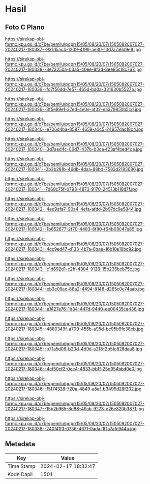 # Hasil

## Foto C Plano

https://sirekap-obj-formc.kpu.go.id/c7be/pemilu/pdpr/15/05/08/20/07/1505082007027-20240217-180337--931d5ac4-1209-4f99-ae30-13d7a7a6d9e8.jpg

https://sirekap-obj-formc.kpu.go.id/c7be/pemilu/pdpr/15/05/08/20/07/1505082007027-20240217-180338--3e73250a-03a5-40ee-8f3d-3ee95c18c767.jpg

https://sirekap-obj-formc.kpu.go.id/c7be/pemilu/pdpr/15/05/08/20/07/1505082007027-20240217-180339--fd7f56dd-7e57-465d-bd0a-331630b5527b.jpg

https://sirekap-obj-formc.kpu.go.id/c7be/pemilu/pdpr/15/05/08/20/07/1505082007027-20240217-180339--3f5e99e1-37ed-4e0e-af32-ea379850b5cd.jpg

https://sirekap-obj-formc.kpu.go.id/c7be/pemilu/pdpr/15/05/08/20/07/1505082007027-20240217-180340--e706d4ba-8587-4659-a0c5-24957dac18c4.jpg

https://sirekap-obj-formc.kpu.go.id/c7be/pemilu/pdpr/15/05/08/20/07/1505082007027-20240217-180340--3d7aed4c-06d7-437b-b3ca-f23af4bed4ca.jpg

https://sirekap-obj-formc.kpu.go.id/c7be/pemilu/pdpr/15/05/08/20/07/1505082007027-20240217-180341--0b3b281b-46db-4daa-88bd-7583d2183686.jpg

https://sirekap-obj-formc.kpu.go.id/c7be/pemilu/pdpr/15/05/08/20/07/1505082007027-20240217-180341--7d60c75f-b793-4873-9170-24513b118d7f.jpg

https://sirekap-obj-formc.kpu.go.id/c7be/pemilu/pdpr/15/05/08/20/07/1505082007027-20240217-180342--4ed9afa7-90a4-4efa-afdd-2b97dc9e5844.jpg

https://sirekap-obj-formc.kpu.go.id/c7be/pemilu/pdpr/15/05/08/20/07/1505082007027-20240217-180342--1b652677-2f70-4483-8f80-f64b08047e85.jpg

https://sirekap-obj-formc.kpu.go.id/c7be/pemilu/pdpr/15/05/08/20/07/1505082007027-20240217-180343--4cc9ed47-d133-4b7a-8bae-16b10e10bc92.jpg

https://sirekap-obj-formc.kpu.go.id/c7be/pemilu/pdpr/15/05/08/20/07/1505082007027-20240217-180343--c1d692d1-c2ff-4304-9128-15b236bcb75c.jpg

https://sirekap-obj-formc.kpu.go.id/c7be/pemilu/pdpr/15/05/08/20/07/1505082007027-20240217-180344--eb3e09ac-88a2-4494-8148-d265c0e74aab.jpg

https://sirekap-obj-formc.kpu.go.id/c7be/pemilu/pdpr/15/05/08/20/07/1505082007027-20240217-180344--e1427e76-1b34-447d-9440-ee00435ce436.jpg

https://sirekap-obj-formc.kpu.go.id/c7be/pemilu/pdpr/15/05/08/20/07/1505082007027-20240217-180345--4880349f-a709-456b-a95d-bc95b9fc38cb.jpg

https://sirekap-obj-formc.kpu.go.id/c7be/pemilu/pdpr/15/05/08/20/07/1505082007027-20240217-180345--b71a5d06-b20d-4d9d-a218-2b5fc828daa8.jpg

https://sirekap-obj-formc.kpu.go.id/c7be/pemilu/pdpr/15/05/08/20/07/1505082007027-20240217-180346--4cf50cf2-0cc4-4833-bb1f-25d954bbd0e0.jpg

https://sirekap-obj-formc.kpu.go.id/c7be/pemilu/pdpr/15/05/08/20/07/1505082007027-20240217-180346--f5f74328-720a-4849-a5af-b3499d28f202.jpg

https://sirekap-obj-formc.kpu.go.id/c7be/pemilu/pdpr/15/05/08/20/07/1505082007027-20240217-180347--15b2b965-8d88-49ab-9273-e26e820b3871.jpg

https://sirekap-obj-formc.kpu.go.id/c7be/pemilu/pdpr/15/05/08/20/07/1505082007027-20240217-180338--240f41f3-0756-4671-9ada-1f1a7afc944a.jpg


## Metadata

| Key        | Value               |
| ---------- | ------------------- |
| Time Stamp | 2024-02-17 18:32:47 |
| Kode Dapil | 1501                |



